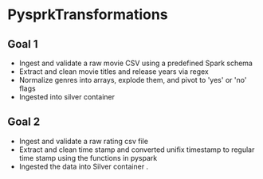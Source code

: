 # PysprkTransformations

## Goal 1

- Ingest and validate a raw movie CSV using a predefined Spark schema  
- Extract and clean movie titles and release years via regex  
- Normalize genres into arrays, explode them, and pivot to 'yes' or 'no' flags
- Ingested into silver container

## Goal 2

- Ingest and validate a raw rating csv file
- Extract and clean time stamp and converted unifix timestamp to regular time stamp using the functions in pyspark
- Ingested the data into Silver container .

